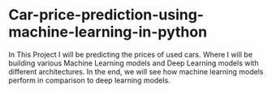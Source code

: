 # Car-price-prediction-using-machine-learning-in-python
In This Project I  will be predicting the prices of used cars. Where I will be building various Machine Learning models and Deep Learning models with different architectures. In the end, we will see how machine learning models perform in comparison to deep learning models.
